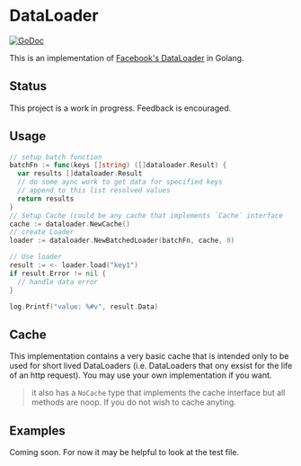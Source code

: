 # DataLoader
[![GoDoc](https://godoc.org/github.com/nicksrandall/dataloader?status.svg)](https://godoc.org/github.com/nicksrandall/dataloader)

This is an implementation of [Facebook's DataLoader](https://github.com/facebook/dataloader) in Golang.

## Status
This project is a work in progress. Feedback is encouraged.

## Usage
```go
// setup batch function
batchFn := func(keys []string) ([]dataloader.Result) {
  var results []dataloader.Result
  // do some aync work to get data for specified keys
  // append to this list resolved values
  return results
}
// Setup Cache (could be any cache that implements `Cache` interface
cache := dataloader.NewCache()
// create Loader
loader := dataloader.NewBatchedLoader(batchFn, cache, 0)

// Use loader
result := <- loader.load("key1")
if result.Error != nil {
  // handle data error
}

log.Printf("value: %#v", result.Data)
```

## Cache
This implementation contains a very basic cache that is intended only to be used for short lived DataLoaders (i.e. DataLoaders that ony exsist for the life of an http request). You may use your own implementation if you want.

> it also has a `NoCache` type that implements the cache interface but all methods are noop. If you do not wish to cache anyting.

## Examples
Coming soon. For now it may be helpful to look at the test file.

